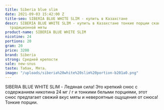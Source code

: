 ```yaml
---
title: Siberia blue slim
date: 2021-09-03 15:42:00 Z
title-seo: SIBERIA BLUE WHITE SLIM - купить в Казахстане
descr: SIBERIA BLUE WHITE SLIM - купить в Казахстане тонкие порции скандинавский вкус
  традиционной мяты
product-name: SIBERIA BLUE WHITE SLIM
nicotine: 24
portions: 20
gram: 20
price: 3200
brand: Siberia
strong: Средней крепости
sale: new-snus
taste: Табак, Мята.
image: "/uploads/siberia%20white%20slim%20portion-b201a0.png"
---
```


SIBERIA BLUE WHITE SLIM - Ледяная сила! Это крепкий снюс с содержанием никотина 24 мг / г и тонкими белыми порциями, этот снюс предлагает свежий вкус мяты и невероятные ощущения от снюса!
Тонкие порции.
